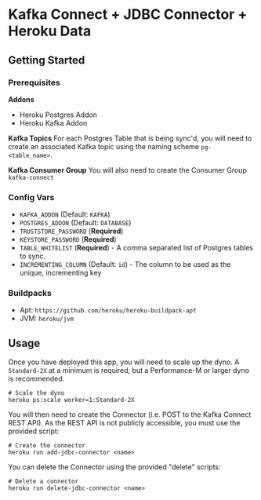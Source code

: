 # Kafka Connect + JDBC Connector + Heroku Data

## Getting Started

### Prerequisites

**Addons**
* Heroku Postgres Addon
* Heroku Kafka Addon

**Kafka Topics**
For each Postgres Table that is being sync'd, you will need to create an associated
Kafka topic using the naming scheme `pg-<table_name>`.

**Kafka Consumer Group**
You will also need to create the Consumer Group `kafka-connect`

### Config Vars

* `KAFKA_ADDON` (Default: `KAFKA`)
* `POSTGRES_ADDON` (Default: `DATABASE`)
* `TRUSTSTORE_PASSWORD` (**Required**)
* `KEYSTORE_PASSWORD` (**Required**)
* `TABLE_WHITELIST` (**Required**) - A comma separated list of Postgres tables to sync.
* `INCREMENTING_COLUMN` (Default: `id`) - The column to be used as the unique, incrementing key

### Buildpacks

* Apt: `https://github.com/heroku/heroku-buildpack-apt`
* JVM: `heroku/jvm`

## Usage

Once you have deployed this app, you will need to scale up the dyno. A `Standard-2X` 
at a minimum is required, but a Performance-M or larger dyno is recommended.

```
# Scale the dyno
heroku ps:scale worker=1:Standard-2X
```

You will then need to create the Connector (i.e. POST to the Kafka Connect REST 
API). As the REST API is not publicly accessible, you must use the provided script:

```
# Create the connector
heroku run add-jdbc-connector <name>
```


You can delete the Connector using the provided "delete" scripts:

```
# Delete a connector
heroku run delete-jdbc-connector <name>
```
